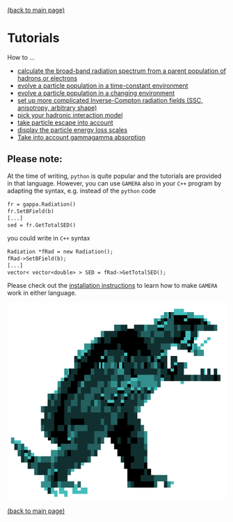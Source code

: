[(back to main page)](main_page.md)

Tutorials
=========


How to ...

- [calculate the broad-band radiation spectrum from a parent population of hadrons or electrons](radiation_modeling.md)
- [evolve a particle population in a time-constant environment](time_independent_modeling.md)
- [evolve a particle population in a changing environment](time_dependent_modeling.md)
- [set up more complicated Inverse-Compton radiation fields (SSC, anisotropy, arbitrary shape)](inverse_compton.md)
- [pick your hadronic interaction model](hadronic_models.md)
- [take particle escape into account](particle_escape.md)
- [display the particle energy loss scales](energy_loss.md)
- [Take into account gammagamma absorption](gammagamma_absorption.md)


Please note:
------------
 
At the time of writing, `python` is quite popular and the tutorials are provided in that 
language. However, you can use `GAMERA` also in your `C++` program by adapting 
the syntax, e.g. instead of the `python` code
```
fr = gappa.Radiation()
fr.SetBField(b)
[...]
sed = fr.GetTotalSED()
```
you could write in `C++` syntax
```
Radiation *fRad = new Radiation();
fRad->SetBField(b);
[...]
vector< vector<double> > SED = fRad->GetTotalSED();
```
Please check out the [installation instructions](download_installation.md) to learn how to make `GAMERA` work
in either language.

![GAMERA](GAMERA.png) 

[(back to main page)](main_page.md)
